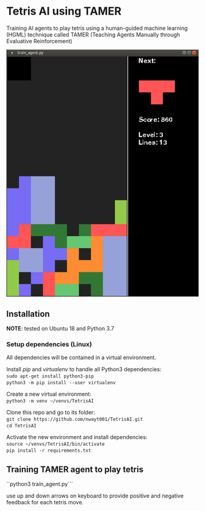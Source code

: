 # Tetris AI using TAMER
Training AI agents to play tetris using a human-guided machine learning (HGML) technique called TAMER (Teaching Agents Manually through Evaluative Reinforcement)

<center><img src="docs/tetris.png" alt="Tetris AI screenshot." width="640"/></center>

## Installation


**NOTE**: tested on Ubuntu 18 and Python 3.7

### Setup dependencies (Linux)

All dependencies will be contained in a virtual environment.

Install _pip_ and _virtualenv_ to handle all Python3 dependencies:  
```sudo apt-get install python3-pip```  
```python3 -m pip install --user virtualenv```  


Create a new virtual environment:  
```python3 -m venv ~/venvs/TetrisAI```

Clone this repo and go to its folder:  
```git clone https://github.com/nwayt001/TetrisAI.git```  
```cd TetrisAI```  


Activate the new environment and install dependencies:  
```source ~/venvs/TetrisAI/bin/activate```  
```pip install -r requirements.txt```

## Training TAMER agent to play tetris

``python3 train_agent.py```

use up and down arrows on keyboard to provide positive and negative feedback for each tetris move.
